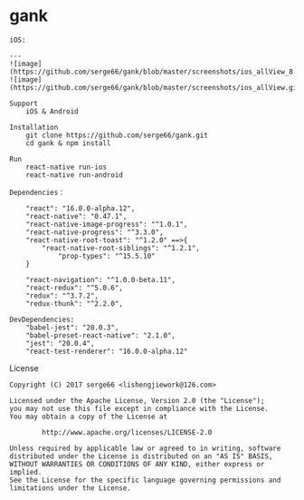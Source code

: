 # gank

    iOS:

    ---
    ![image](https://github.com/serge66/gank/blob/master/screenshots/ios_allView_8.8M.gif)
    ![image](https://github.com/serge66/gank/blob/master/screenshots/ios_allView.gif)

    Support
        iOS & Android

    Installation
        git clone https://github.com/serge66/gank.git
        cd gank & npm install

    Run
        react-native run-ios
        react-native run-android

    Dependencies：
        
        "react": "16.0.0-alpha.12",
        "react-native": "0.47.1",
        "react-native-image-progress": "^1.0.1",
        "react-native-progress": "^3.3.0",
        "react-native-root-toast": "^1.2.0" ==>{
            "react-native-root-siblings": "^1.2.1",
                "prop-types": "^15.5.10"
        }

        "react-navigation": "^1.0.0-beta.11",
        "react-redux": "^5.0.6",
        "redux": "^3.7.2",
        "redux-thunk": "^2.2.0",

    DevDependencies:
        "babel-jest": "20.0.3",
        "babel-preset-react-native": "2.1.0",
        "jest": "20.0.4",
        "react-test-renderer": "16.0.0-alpha.12"
  

License

    Copyright (C) 2017 serge66 <lishengjiework@126.com>

    Licensed under the Apache License, Version 2.0 (the "License");
    you may not use this file except in compliance with the License.
    You may obtain a copy of the License at

            http://www.apache.org/licenses/LICENSE-2.0

    Unless required by applicable law or agreed to in writing, software
    distributed under the License is distributed on an "AS IS" BASIS,
    WITHOUT WARRANTIES OR CONDITIONS OF ANY KIND, either express or implied.
    See the License for the specific language governing permissions and
    limitations under the License.